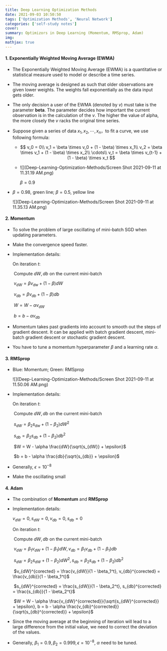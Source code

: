```yaml
---
title: Deep Learning Optimization Methods
date: 2021-09-03 10:50:50
tags: ['Optimization Methods', 'Neural Network']
categories: ['self-study notes']
cover:
summary: Optimizors in Deep Learning (Momentum, RMSprop, Adam)
img:
mathjax: true
---
```


#### 1. Exponentially Weighted Moving Average (EWMA)

* The Exponentially Weighted Moving Average (EWMA) is a quantitative or statistical measure used to model or describe a time series.

* The moving average is designed as such that older observations are given lower weights. The weights fall exponentially as the data input gets older.

* The only decision a user of the EWMA (denoted by $v$) must take is the parameter **beta**. The parameter decides how important the current observation is in the calculation of the $v$. The higher the value of alpha, the more closely the $v$ racks the original time series.

* Suppose given a series of data $x_1, x_2, \cdots, x_n$，to fit a curve, we use following formula:

  * $$
    v_0 = 0\\
    v_1 = \beta \times v_0 + (1 - \beta) \times x_1\\
    v_2 = \beta \times v_1 + (1 - \beta) \times x_2\\
    \cdots\\
    v_t = \beta \times v_{t-1} + (1 - \beta) \times x_t
    $$

  * ![](Deep-Learning-Optimization-Methods/Screen Shot 2021-09-11 at 11.31.19 AM.png)

    $\beta = 0.9$

* $\beta = 0.98$, green line; $\beta = 0.5$, yellow line

  ![](Deep-Learning-Optimization-Methods/Screen Shot 2021-09-11 at 11.35.13 AM.png)

#### 2. Momentum

* To solve the problem of large oscillating of mini-batch SGD when updating parameters.

* Make the convergence speed faster.

* Implementation details:

  On iteration $t$:

  ​		Compute $dW, db$ on the current mini-batch

  ​		$v_{dW} = \beta v_{dw} + (1 - \beta)dW$

  ​		$v_{db} = \beta v_{db} + (1 - \beta)db$

  ​		$W = W - \alpha v_{dW}$

  ​		$b = b - \alpha v_{db}$

* Momentum takes past gradients into account to smooth out the steps of gradient descent. It can be applied with batch gradient descent, mini-batch gradient descent or stochastic gradient descent.

* You have to tune a momentum hyperparameter $\beta$ and a learning rate $\alpha$.

#### 3. RMSprop

* Blue: Momentum; Green: RMSprop

  ![](Deep-Learning-Optimization-Methods/Screen Shot 2021-09-11 at 11.50.06 AM.png)

* Implementation details:

  On iteration $t$:

  ​		Compute $dW, db$ on the current mini-batch

  ​		$s_{dW} = \beta_2 s_{dw} + (1 - \beta_2)dW^2$

  ​		$s_{db} = \beta_2 s_{db} + (1 - \beta_2)db^2$

  ​		$W = W - \alpha \frac{dW}{\sqrt{s_{dW}} + \epsilon}$

  ​		$b = b - \alpha \frac{db}{\sqrt{s_{db}} + \epsilon}$

* Generally, $\epsilon = 10^{-8}$ 

* Make the oscillating small

#### 4. Adam

* The combination of **Momentum** and **RMSprop**

* Implementation details:

  $v_{dW} = 0, s_{dW} = 0, v_{db} = 0, s_{db} = 0$

  On iteration $t$:

  ​		Compute $dW, db$ on the current mini-batch

  ​		$v_{dW} = \beta_1 v_{dW} + (1 - \beta_1)dW, v_{db} = \beta_1 v_{db} + (1 - \beta_1)db$

  ​		$s_{dW} = \beta_2 s_{dW} + (1 - \beta_2)dW^2, s_{db} = \beta_2 s_{db} + (1 - \beta_2)db^2$

  ​		$v_{dW}^{corected} = \frac{v_{dW}}{1 - \beta_1^t}, v_{db}^{corected} = \frac{v_{db}}{1 - \beta_1^t}$

  ​		$s_{dW}^{corrected} = \frac{s_{dW}}{1 - \beta_2^t}, s_{db}^{corrected} = \frac{s_{db}}{1 - \beta_2^t}$

  ​		$W = W - \alpha \frac{v_{dW}^{corrected}}{\sqrt{s_{dW}^{corrected}} + \epsilon}, b = b - \alpha \frac{v_{db}^{corrected}}{\sqrt{s_{db}^{corrected}} + \epsilon}$

* Since the moving average at the beginning of iteration will lead to a large difference from the initial value, we need to correct the deviation of the values.
* Generally, $\beta_1 = 0.9, \beta_2 = 0.999, \epsilon = 10^{-8}$, $\alpha$ need to be tuned.
